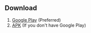 ## Download

1. [Google Play](https://play.google.com/store/apps/details?id=tool.seagull.v) (Preferred)
2. [APK](https://github.com/seagulltool/seagulltool.github.io/releases/download/v3.1/seagull-release-v3.1.apk) (If you don't have Google Play)

